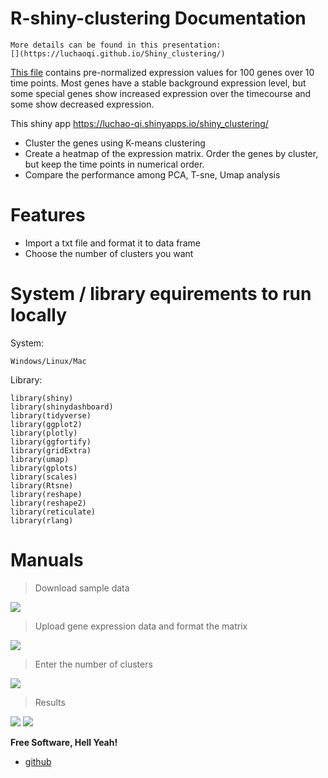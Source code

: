 # R-shiny-clustering Documentation

```
More details can be found in this presentation: 
[](https://luchaoqi.github.io/Shiny_clustering/)
```

[This file](https://raw.githubusercontent.com/LuchaoQi/Shiny_clustering/master/expression.txt) contains pre-normalized expression values for 100 genes over 10 time points. Most genes have a stable background expression level, but some special genes show increased expression over the timecourse and some show decreased expression.

This shiny app https://luchao-qi.shinyapps.io/shiny_clustering/

  - Cluster the genes using K-means clustering
  - Create a heatmap of the expression matrix. Order the genes by cluster, but keep the time points in numerical order.
  - Compare the performance among PCA, T-sne, Umap analysis

# Features

  - Import a txt file and format it to data frame
  - Choose the number of clusters you want

# System / library equirements to run locally

System:
```
Windows/Linux/Mac
```
Library: 
```
library(shiny)
library(shinydashboard)
library(tidyverse)
library(ggplot2)
library(plotly)
library(ggfortify)
library(gridExtra)
library(umap)
library(gplots)
library(scales)
library(Rtsne)
library(reshape)
library(reshape2)
library(reticulate)
library(rlang)
```

# Manuals

> Download sample data

![](https://raw.githubusercontent.com/LuchaoQi/Shiny_clustering/master/figures/1.png)

> Upload gene expression data and format the  matrix

![](https://raw.githubusercontent.com/LuchaoQi/Shiny_clustering/master/figures/2.png)

> Enter the number of clusters

![](https://raw.githubusercontent.com/LuchaoQi/Shiny_clustering/master/figures/3.png)

> Results

![](https://raw.githubusercontent.com/LuchaoQi/Shiny_clustering/master/figures/4.png)
![](https://raw.githubusercontent.com/LuchaoQi/Shiny_clustering/master/figures/5.png)



**Free Software, Hell Yeah!**

*  [github](https://github.com/LuchaoQi/Shiny_clustering)

